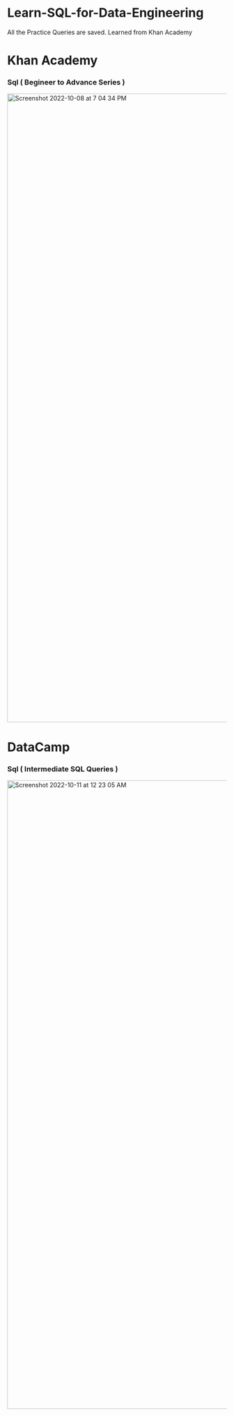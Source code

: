 # Learn-SQL-for-Data-Engineering
All the Practice Queries are saved. Learned from Khan Academy

# Khan Academy 
### Sql ( Begineer to Advance Series )

<img width="1440" alt="Screenshot 2022-10-08 at 7 04 34 PM" src="https://user-images.githubusercontent.com/77886136/194711515-24b35ab6-354c-4a0c-aff3-ab337e4930ec.png">


# DataCamp 

### Sql ( Intermediate SQL Queries )

<img width="1440" alt="Screenshot 2022-10-11 at 12 23 05 AM" src="https://user-images.githubusercontent.com/77886136/194939193-07e5004c-47f0-4c38-addb-6311cf868ecc.png">

